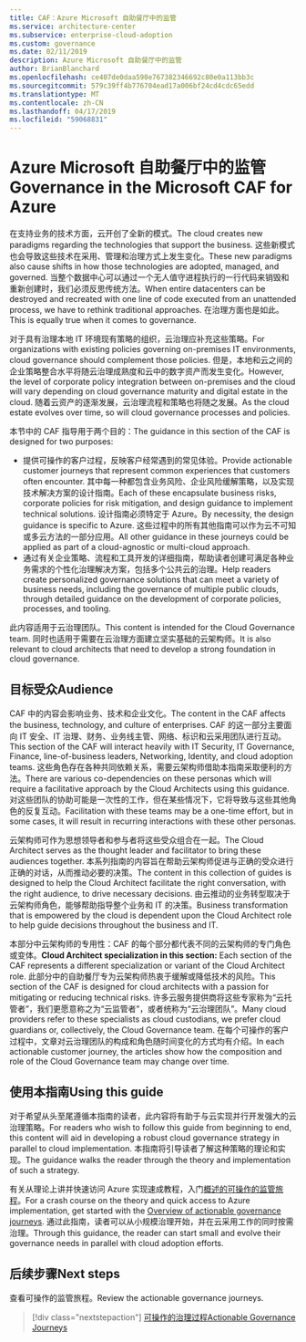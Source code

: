 ```yaml
---
title: CAF：Azure Microsoft 自助餐厅中的监管
ms.service: architecture-center
ms.subservice: enterprise-cloud-adoption
ms.custom: governance
ms.date: 02/11/2019
description: Azure Microsoft 自助餐厅中的监管
author: BrianBlanchard
ms.openlocfilehash: ce407de0daa590e767382346692c80e0a113bb3c
ms.sourcegitcommit: 579c39ff4b776704ead17a006bf24cd4cdc65edd
ms.translationtype: MT
ms.contentlocale: zh-CN
ms.lasthandoff: 04/17/2019
ms.locfileid: "59068831"
---
```

# <a name="governance-in-the-microsoft-caf-for-azure"></a><span data-ttu-id="fb09a-103">Azure Microsoft 自助餐厅中的监管</span><span class="sxs-lookup"><span data-stu-id="fb09a-103">Governance in the Microsoft CAF for Azure</span></span>

<span data-ttu-id="fb09a-104">在支持业务的技术方面，云开创了全新的模式。</span><span class="sxs-lookup"><span data-stu-id="fb09a-104">The cloud creates new paradigms regarding the technologies that support the business.</span></span> <span data-ttu-id="fb09a-105">这些新模式也会导致这些技术在采用、管理和治理方式上发生变化。</span><span class="sxs-lookup"><span data-stu-id="fb09a-105">These new paradigms also cause shifts in how those technologies are adopted, managed, and governed.</span></span> <span data-ttu-id="fb09a-106">当整个数据中心可以通过一个无人值守进程执行的一行代码来销毁和重新创建时，我们必须反思传统方法。</span><span class="sxs-lookup"><span data-stu-id="fb09a-106">When entire datacenters can be destroyed and recreated with one line of code executed from an unattended process, we have to rethink traditional approaches.</span></span> <span data-ttu-id="fb09a-107">在治理方面也是如此。</span><span class="sxs-lookup"><span data-stu-id="fb09a-107">This is equally true when it comes to governance.</span></span>

<span data-ttu-id="fb09a-108">对于具有治理本地 IT 环境现有策略的组织，云治理应补充这些策略。</span><span class="sxs-lookup"><span data-stu-id="fb09a-108">For organizations with existing policies governing on-premises IT environments, cloud governance should complement those policies.</span></span> <span data-ttu-id="fb09a-109">但是，本地和云之间的企业策略整合水平将随云治理成熟度和云中的数字资产而发生变化。</span><span class="sxs-lookup"><span data-stu-id="fb09a-109">However, the level of corporate policy integration between on-premises and the cloud will vary depending on cloud governance maturity and digital estate in the cloud.</span></span> <span data-ttu-id="fb09a-110">随着云资产的逐渐发展，云治理流程和策略也将随之发展。</span><span class="sxs-lookup"><span data-stu-id="fb09a-110">As the cloud estate evolves over time, so will cloud governance processes and policies.</span></span>

<span data-ttu-id="fb09a-111">本节中的 CAF 指导用于两个目的：</span><span class="sxs-lookup"><span data-stu-id="fb09a-111">The guidance in this section of the CAF is designed for two purposes:</span></span>

* <span data-ttu-id="fb09a-112">提供可操作的客户过程，反映客户经常遇到的常见体验。</span><span class="sxs-lookup"><span data-stu-id="fb09a-112">Provide actionable customer journeys that represent common experiences that customers often encounter.</span></span> <span data-ttu-id="fb09a-113">其中每一种都包含业务风险、企业风险缓解策略，以及实现技术解决方案的设计指南。</span><span class="sxs-lookup"><span data-stu-id="fb09a-113">Each of these encapsulate business risks, corporate policies for risk mitigation, and design guidance to implement technical solutions.</span></span> <span data-ttu-id="fb09a-114">设计指南必须特定于 Azure。</span><span class="sxs-lookup"><span data-stu-id="fb09a-114">By necessity, the design guidance is specific to Azure.</span></span> <span data-ttu-id="fb09a-115">这些过程中的所有其他指南可以作为云不可知或多云方法的一部分应用。</span><span class="sxs-lookup"><span data-stu-id="fb09a-115">All other guidance in these journeys could be applied as part of a cloud-agnostic or multi-cloud approach.</span></span>
* <span data-ttu-id="fb09a-116">通过有关企业策略、流程和工具开发的详细指南，帮助读者创建可满足各种业务需求的个性化治理解决方案，包括多个公共云的治理。</span><span class="sxs-lookup"><span data-stu-id="fb09a-116">Help readers create personalized governance solutions that can meet a variety of business needs, including the governance of multiple public clouds, through detailed guidance on the development of corporate policies, processes, and tooling.</span></span>

<span data-ttu-id="fb09a-117">此内容适用于云治理团队。</span><span class="sxs-lookup"><span data-stu-id="fb09a-117">This content is intended for the Cloud Governance team.</span></span> <span data-ttu-id="fb09a-118">同时也适用于需要在云治理方面建立坚实基础的云架构师。</span><span class="sxs-lookup"><span data-stu-id="fb09a-118">It is also relevant to cloud architects that need to develop a strong foundation in cloud governance.</span></span>

## <a name="audience"></a><span data-ttu-id="fb09a-119">目标受众</span><span class="sxs-lookup"><span data-stu-id="fb09a-119">Audience</span></span>

<span data-ttu-id="fb09a-120">CAF 中的内容会影响业务、技术和企业文化。</span><span class="sxs-lookup"><span data-stu-id="fb09a-120">The content in the CAF affects the business, technology, and culture of enterprises.</span></span> <span data-ttu-id="fb09a-121">CAF 的这一部分主要面向 IT 安全、IT 治理、财务、业务线主管、网络、标识和云采用团队进行互动。</span><span class="sxs-lookup"><span data-stu-id="fb09a-121">This section of the CAF will interact heavily with IT Security, IT Governance, Finance, line-of-business leaders, Networking, Identity, and cloud adoption teams.</span></span> <span data-ttu-id="fb09a-122">这些角色存在各种共同依赖关系，需要云架构师借助本指南采取便利的方法。</span><span class="sxs-lookup"><span data-stu-id="fb09a-122">There are various co-dependencies on these personas which will require a facilitative approach by the Cloud Architects using this guidance.</span></span> <span data-ttu-id="fb09a-123">对这些团队的协助可能是一次性的工作，但在某些情况下，它将导致与这些其他角色的反复互动。</span><span class="sxs-lookup"><span data-stu-id="fb09a-123">Facilitation with these teams may be a one-time effort, but in some cases, it will result in recurring interactions with these other personas.</span></span>

<span data-ttu-id="fb09a-124">云架构师可作为思想领导者和参与者将这些受众组合在一起。</span><span class="sxs-lookup"><span data-stu-id="fb09a-124">The Cloud Architect serves as the thought leader and facilitator to bring these audiences together.</span></span> <span data-ttu-id="fb09a-125">本系列指南的内容旨在帮助云架构师促进与正确的受众进行正确的对话，从而推动必要的决策。</span><span class="sxs-lookup"><span data-stu-id="fb09a-125">The content in this collection of guides is designed to help the Cloud Architect facilitate the right conversation, with the right audience, to drive necessary decisions.</span></span> <span data-ttu-id="fb09a-126">由云推动的业务转型取决于云架构师角色，能够帮助指导整个业务和 IT 的决策。</span><span class="sxs-lookup"><span data-stu-id="fb09a-126">Business transformation that is empowered by the cloud is dependent upon the Cloud Architect role to help guide decisions throughout the business and IT.</span></span>

<span data-ttu-id="fb09a-127">本部分中云架构师的专用性：CAF 的每个部分都代表不同的云架构师的专门角色或变体。</span><span class="sxs-lookup"><span data-stu-id="fb09a-127">**Cloud Architect specialization in this section:** Each section of the CAF represents a different specialization or variant of the Cloud Architect role.</span></span> <span data-ttu-id="fb09a-128">此部分中的自助餐厅专为云架构师热衷于缓解或降低技术的风险。</span><span class="sxs-lookup"><span data-stu-id="fb09a-128">This section of the CAF is designed for cloud architects with a passion for mitigating or reducing technical risks.</span></span> <span data-ttu-id="fb09a-129">许多云服务提供商将这些专家称为“云托管者”，我们更愿意称之为“云监管者”，或者统称为“云治理团队”。</span><span class="sxs-lookup"><span data-stu-id="fb09a-129">Many cloud providers refer to these specialists as cloud custodians, we prefer cloud guardians or, collectively, the Cloud Governance team.</span></span> <span data-ttu-id="fb09a-130">在每个可操作的客户过程中，文章对云治理团队的构成和角色随时间变化的方式均有介绍。</span><span class="sxs-lookup"><span data-stu-id="fb09a-130">In each actionable customer journey, the articles show how the composition and role of the Cloud Governance team may change over time.</span></span>

## <a name="using-this-guide"></a><span data-ttu-id="fb09a-131">使用本指南</span><span class="sxs-lookup"><span data-stu-id="fb09a-131">Using this guide</span></span>

<span data-ttu-id="fb09a-132">对于希望从头至尾遵循本指南的读者，此内容将有助于与云实现并行开发强大的云治理策略。</span><span class="sxs-lookup"><span data-stu-id="fb09a-132">For readers who wish to follow this guide from beginning to end, this content will aid in developing a robust cloud governance strategy in parallel to cloud implementation.</span></span> <span data-ttu-id="fb09a-133">本指南将引导读者了解这种策略的理论和实现。</span><span class="sxs-lookup"><span data-stu-id="fb09a-133">The guidance walks the reader through the theory and implementation of such a strategy.</span></span>

<span data-ttu-id="fb09a-134">有关从理论上讲并快速访问 Azure 实现速成教程，入门[概述的可操作的监管旅程](./journeys/overview.md)。</span><span class="sxs-lookup"><span data-stu-id="fb09a-134">For a crash course on the theory and quick access to Azure implementation, get started with the [Overview of actionable governance journeys](./journeys/overview.md).</span></span> <span data-ttu-id="fb09a-135">通过此指南，读者可以从小规模治理开始，并在云采用工作的同时按需治理。</span><span class="sxs-lookup"><span data-stu-id="fb09a-135">Through this guidance, the reader can start small and evolve their governance needs in parallel with cloud adoption efforts.</span></span>

## <a name="next-steps"></a><span data-ttu-id="fb09a-136">后续步骤</span><span class="sxs-lookup"><span data-stu-id="fb09a-136">Next steps</span></span>

<span data-ttu-id="fb09a-137">查看可操作的监管旅程。</span><span class="sxs-lookup"><span data-stu-id="fb09a-137">Review the actionable governance journeys.</span></span>

> [!div class="nextstepaction"]
> [<span data-ttu-id="fb09a-138">可操作的治理过程</span><span class="sxs-lookup"><span data-stu-id="fb09a-138">Actionable Governance Journeys</span></span>](./journeys/overview.md)
